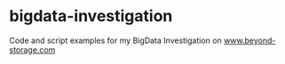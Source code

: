 # bigdata-investigation
Code and script examples for my BigData Investigation on www.beyond-storage.com

